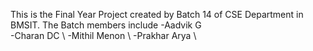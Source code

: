 This is the Final Year Project created by Batch 14 of CSE Department in BMSIT. 
The Batch members include
-Aadvik G \
-Charan DC \ 
-Mithil Menon \ 
-Prakhar Arya \
